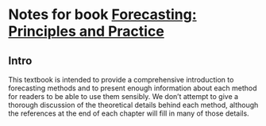 # Notes for book [Forecasting: Principles and Practice](https://otexts.com/fpp2/index.html)
## Intro
This textbook is intended to provide a comprehensive introduction to forecasting methods and to present enough information about each method for readers to be able to use them sensibly. We don’t attempt to give a thorough discussion of the theoretical details behind each method, although the references at the end of each chapter will fill in many of those details.


